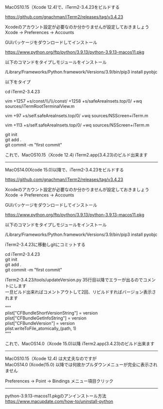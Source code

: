 MacOS10.15（Xcode 12.4)で、iTerm2-3.4.23をビルドする

https://github.com/gnachman/iTerm2/releases/tag/v3.4.23

Xcodeのアカウント設定が必要なのか分かりませんが設定しておきましょう  
Xcode -> Preferences -> Accounts

GUIパッケージをダウンロードしてインストール

https://www.python.org/ftp/python/3.9.13/python-3.9.13-macos11.pkg

以下のコマンドをタイプしモジュールをインストール

/Library/Frameworks/Python.framework/Versions/3.9/bin/pip3 install pyobjc

以下をタイプ

cd iTerm2-3.4.23

vim +1257 +s/const/\\\\/\\\\/const/ +1258 +s/safeAreaInsets.top/0/ +wq sources/iTermRootTerminalView.m

vim +97 +s/self.safeAreaInsets.top/0/ +wq sources/NSScreen+iTerm.m

vim +113 +s/self.safeAreaInsets.top/0/ +wq sources/NSScreen+iTerm.m

git init  
git add .  
git commit -m "first commit"

これで、MacOS10.15（Xcode 12.4) iTerm2.app(3.4.23)のビルド出来ます  
___

MacOS14.0(Xcode 15.0)以降で、iTerm2-3.4.23をビルドする

https://github.com/gnachman/iTerm2/releases/tag/v3.4.23

Xcodeのアカウント設定が必要なのか分かりませんが設定しておきましょう  
Xcode -> Preferences -> Accounts

GUIパッケージをダウンロードしてインストール

https://www.python.org/ftp/python/3.9.13/python-3.9.13-macos11.pkg

以下のコマンドをタイプしモジュールをインストール

/Library/Frameworks/Python.framework/Versions/3.9/bin/pip3 install pyobjc

iTerm2-3.4.23に移動しgitにコミットする

cd iTerm2-3.4.23  
git init  
git add .  
git commit -m "first commit"

iTerm2-3.4.23/tools/updateVersion.py 35行目以降でエラーが出るのでコメントにします  
一旦ビルド出来ればコメントアウトして2回、リビルドすればバージョン表示されます

"""  
plist["CFBundleShortVersionString"] = version  
plist["CFBundleGetInfoString"] = version  
plist["CFBundleVersion"] = version  
plist.writeToFile_atomically_(path, 1)  
"""

これで、MacOS14.0（Xcode 15.0)以降 iTerm2.app(3.4.23)のビルド出来ます
___

MacOS10.15（Xcode 12.4) は大丈夫なのですが  
MacOS14.0 (Xcode(15.0) 以降では何故かプルダウンメニューが完全に表示されません

Preferences -> Point -> Bindings メニュー項目クリック
___

python-3.9.13-macos11.pkgのアンインストール方法  
https://www.macupdate.com/how-to/uninstall-python
